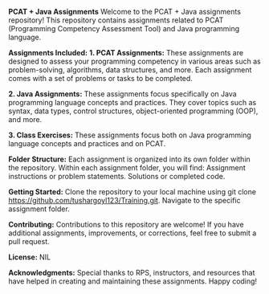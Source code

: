 
**PCAT + Java Assignments**
Welcome to the PCAT + Java assignments repository! This repository contains assignments related to PCAT (Programming Competency Assessment Tool) and Java programming language.

**Assignments Included:**
**1. PCAT Assignments:**
These assignments are designed to assess your programming competency in various areas such as problem-solving, algorithms, data structures, and more. Each assignment comes with a set of problems or tasks to be completed.

**2. Java Assignments:**
These assignments focus specifically on Java programming language concepts and practices. They cover topics such as syntax, data types, control structures, object-oriented programming (OOP), and more.

**3. Class Exercises:**
These assignments focus both on Java programming language concepts and practices and on PCAT.

**Folder Structure:**
Each assignment is organized into its own folder within the repository.
Within each assignment folder, you will find:
Assignment instructions or problem statements.
Solutions or completed code.

**Getting Started:**
Clone the repository to your local machine using git clone https://github.com/tushargoyl123/Training.git.
Navigate to the specific assignment folder.

**Contributing:**
Contributions to this repository are welcome! If you have additional assignments, improvements, or corrections, feel free to submit a pull request.

**License:**
NIL

**Acknowledgments:**
Special thanks to RPS, instructors, and resources that have helped in creating and maintaining these assignments.
Happy coding!
